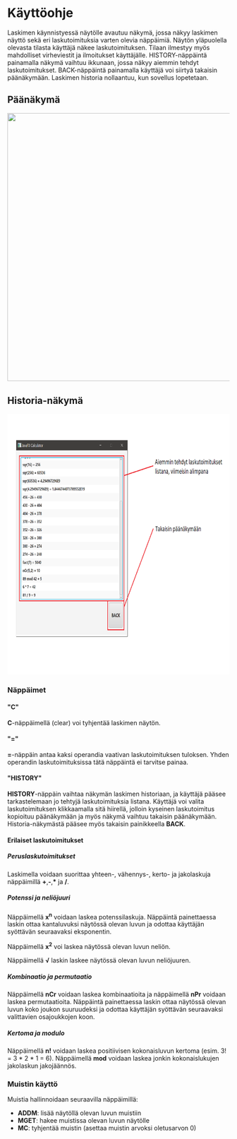 # Käyttöohje

Laskimen käynnistyessä näytölle avautuu näkymä, jossa näkyy laskimen näyttö sekä eri laskutoimituksia varten olevia näppäimiä. Näytön yläpuolella olevasta tilasta käyttäjä
näkee laskutoimituksen. Tilaan ilmestyy myös mahdolliset virheviestit ja ilmoitukset käyttäjälle.
HISTORY-näppäintä painamalla
näkymä vaihtuu ikkunaan, jossa näkyy aiemmin tehdyt laskutoimitukset. BACK-näppäintä painamalla käyttäjä voi siirtyä takaisin päänäkymään. Laskimen historia nollaantuu, 
kun sovellus lopetetaan.
## Päänäkymä
<img src="https://github.com/alanenpa/ot-harjoitustyo/blob/master/dokumentaatio/kuvat/P%C3%A4%C3%A4n%C3%A4kym%C3%A4.png" width="750" height="607">

## Historia-näkymä
<img src="https://github.com/alanenpa/ot-harjoitustyo/blob/master/dokumentaatio/kuvat/Historia.png" width="775" height="590">

### Näppäimet
#### "C"
**C**-näppäimellä (clear) voi tyhjentää laskimen näytön.
#### "="
**=**-näppäin antaa kaksi operandia vaativan laskutoimituksen tuloksen. Yhden operandin laskutoimituksissa tätä näppäintä ei tarvitse painaa.
#### "HISTORY"
**HISTORY**-näppäin vaihtaa näkymän laskimen historiaan, ja käyttäjä pääsee tarkastelemaan jo tehtyjä laskutoimituksia listana. Käyttäjä voi valita laskutoimituksen klikkaamalla sitä hiirellä, jolloin kyseinen laskutoimitus kopioituu päänäkymään ja myös näkymä vaihtuu takaisin päänäkymään. Historia-näkymästä pääsee myös takaisin painikkeella **BACK**.

#### Erilaiset laskutoimitukset
##### Peruslaskutoimitukset
Laskimella voidaan suorittaa yhteen-, vähennys-, kerto- ja jakolaskuja näppäimillä **+**,**-**,<strong>*</strong> ja **/**.
##### Potenssi ja neliöjuuri
Näppäimellä **x**<sup>**n**</sup> voidaan laskea potenssilaskuja. Näppäintä painettaessa laskin ottaa kantaluvuksi näytössä olevan luvun ja odottaa käyttäjän syöttävän seuraavaksi eksponentin.

Näppäimellä **x**<sup>**2**</sup> voi laskea näytössä olevan luvun neliön.

Näppäimellä **&#x221A;** laskin laskee näytössä olevan luvun neliöjuuren.
##### Kombinaatio ja permutaatio
Näppäimellä **nCr** voidaan laskea kombinaatioita ja näppäimellä **nPr** voidaan laskea permutaatioita. Näppäintä painettaessa laskin ottaa näytössä olevan luvun koko joukon suuruudeksi ja odottaa käyttäjän syöttävän seuraavaksi valittavien osajoukkojen koon.
##### Kertoma ja modulo
Näppäimellä **n!** voidaan laskea positiivisen kokonaisluvun kertoma (esim. 3! = 3 * 2 * 1 = 6). Näppäimellä **mod** voidaan laskea jonkin kokonaislukujen jakolaskun jakojäännös.

### Muistin käyttö
Muistia hallinnoidaan seuraavilla näppäimillä:
* **ADDM**: lisää näytöllä olevan luvun muistiin
* **MGET**: hakee muistissa olevan luvun näytölle
* **MC**: tyhjentää muistin (asettaa muistin arvoksi oletusarvon 0)
